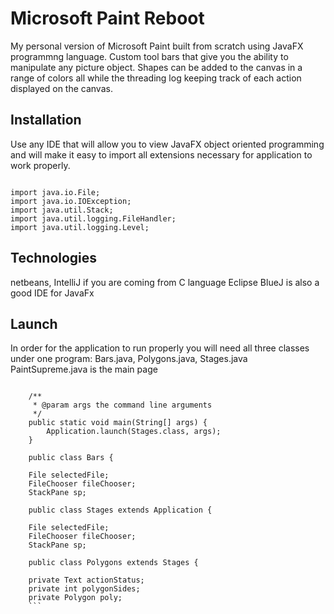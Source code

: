 # Microsoft Paint Reboot

My personal version of Microsoft Paint built from scratch using JavaFX programmng language. Custom tool bars that give you 
the ability to manipulate any picture object. Shapes can be added to the canvas in a range of colors all while the threading 
log keeping track of each action displayed on the canvas. 

## Installation

Use any IDE that will allow you to view JavaFX object oriented programming and will make it easy to import 
all extensions necessary for application to work properly. 

```package paintsupreme;

import java.io.File;
import java.io.IOException;
import java.util.Stack;
import java.util.logging.FileHandler;
import java.util.logging.Level;
```

## Technologies

netbeans, IntelliJ if you are coming from C language Eclipse
BlueJ is also a good IDE for JavaFx

## Launch
In order for the application to run properly you will need all three classes under one program: Bars.java, Polygons.java, Stages.java
PaintSupreme.java is the main page
```public class PaintSupreme {

    /**
     * @param args the command line arguments
     */
    public static void main(String[] args) {
        Application.launch(Stages.class, args);
    }
    
    public class Bars {

    File selectedFile;
    FileChooser fileChooser;
    StackPane sp;
    
    public class Stages extends Application {

    File selectedFile;
    FileChooser fileChooser;
    StackPane sp;
    
    public class Polygons extends Stages {

    private Text actionStatus;
    private int polygonSides;
    private Polygon poly;
    ```
